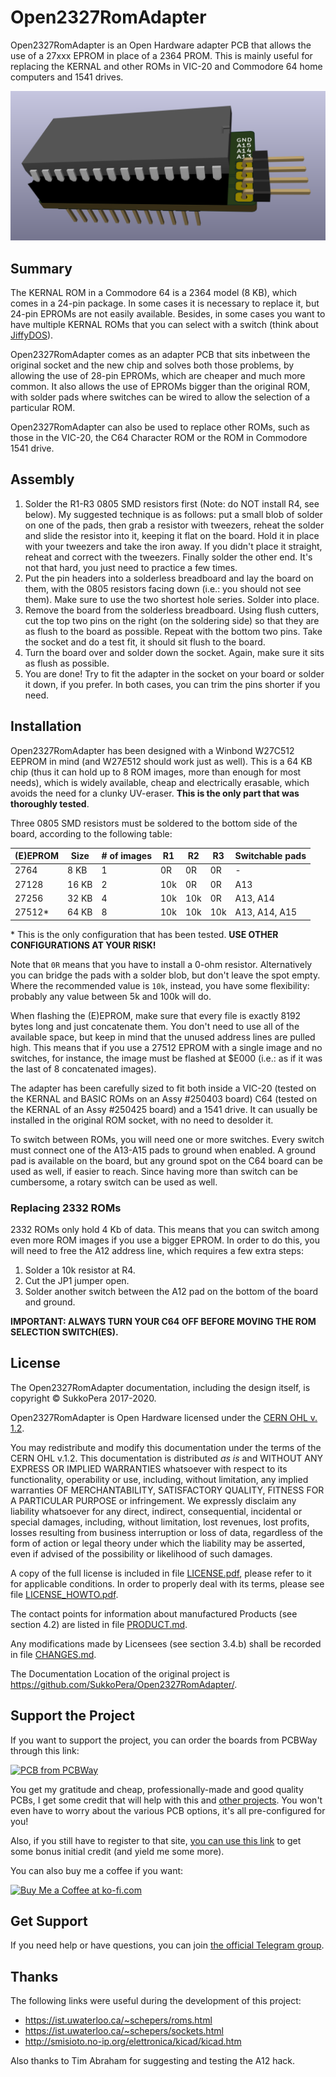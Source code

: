 # Open2327RomAdapter
Open2327RomAdapter is an Open Hardware adapter PCB that allows the use of a 27xxx EPROM in place of a 2364 PROM. This is mainly useful for replacing the KERNAL and other ROMs in VIC-20 and Commodore 64 home computers and 1541 drives.

![Board](https://raw.githubusercontent.com/SukkoPera/Open2327RomAdapter/master/doc/render-top.png)

## Summary
The KERNAL ROM in a Commodore 64 is a 2364 model (8 KB), which comes in a 24-pin package. In some cases it is necessary to replace it, but 24-pin EPROMs are not easily available. Besides, in some cases you want to have multiple KERNAL ROMs that you can select with a switch (think about [JiffyDOS](http://www.go4retro.com/products/jiffydos/)).

Open2327RomAdapter comes as an adapter PCB that sits inbetween the original socket and the new chip and solves both those problems, by allowing the use of 28-pin EPROMs, which are cheaper and much more common. It also allows the use of EPROMs bigger than the original ROM, with solder pads where switches can be wired to allow the selection of a particular ROM.

Open2327RomAdapter can also be used to replace other ROMs, such as those in the VIC-20, the C64 Character ROM or the ROM in Commodore 1541 drive.

## Assembly
1. Solder the R1-R3 0805 SMD resistors first (Note: do NOT install R4, see below). My suggested technique is as follows: put a small blob of solder on one of the pads, then grab a resistor with tweezers, reheat the solder and slide the resistor into it, keeping it flat on the board. Hold it in place with your tweezers and take the iron away. If you didn't place it straight, reheat and correct with the tweezers. Finally solder the other end. It's not that hard, you just need to practice a few times.
1. Put the pin headers into a solderless breadboard and lay the board on them, with the 0805 resistors facing down (i.e.: you should not see them). Make sure to use the two shortest hole series. Solder into place.
1. Remove the board from the solderless breadboard. Using flush cutters, cut the top two pins on the right (on the soldering side) so that they are as flush to the board as possible. Repeat with the bottom two pins. Take the socket and do a test fit, it should sit flush to the board.
1. Turn the board over and solder down the socket. Again, make sure it sits as flush as possible.
1. You are done! Try to fit the adapter in the socket on your board or solder it down, if you prefer. In both cases, you can trim the pins shorter if you need.

## Installation
Open2327RomAdapter has been designed with a Winbond W27C512 EEPROM in mind (and W27*E*512 should work just as well). This is a 64 KB chip (thus it can hold up to 8 ROM images, more than enough for most needs), which is widely available, cheap and electrically erasable, which avoids the need for a clunky UV-eraser. **This is the only part that was thoroughly tested**.

Three 0805 SMD resistors must be soldered to the bottom side of the board, according to the following table:

| (E)EPROM | Size  | # of images |  R1  |  R2  |  R3  | Switchable pads |
|----------|-------|-------------|------|------|------|-----------------|
| 2764     | 8 KB  | 1           | 0R   | 0R   | 0R   | -               |
| 27128    | 16 KB | 2           | 10k  | 0R   | 0R   | A13             |
| 27256    | 32 KB | 4           | 10k  | 10k  | 0R   | A13, A14        |
| 27512*   | 64 KB | 8           | 10k  | 10k  | 10k  | A13, A14, A15   |

\* This is the only configuration that has been tested. **USE OTHER CONFIGURATIONS AT YOUR RISK!**

Note that `0R` means that you have to install a 0-ohm resistor. Alternatively you can bridge the pads with a solder blob, but don't leave the spot empty. Where the recommended value is `10k`, instead, you have some flexibility: probably any value between 5k and 100k will do.

When flashing the (E)EPROM, make sure that every file is exactly 8192 bytes long and just concatenate them. You don't need to use all of the available space, but keep in mind that the unused address lines are pulled high. This means that if you use a 27512 EPROM with a single image and no switches, for instance, the image must be flashed at $E000 (i.e.: as if it was the last of 8 concatenated images).

The adapter has been carefully sized to fit both inside a VIC-20 (tested on the KERNAL and BASIC ROMs on an Assy #250403 board) C64 (tested on the KERNAL of an Assy #250425 board) and a 1541 drive. It can usually be installed in the original ROM socket, with no need to desolder it.

To switch between ROMs, you will need one or more switches. Every switch must connect one of the A13-A15 pads to ground when enabled. A ground pad is available on the board, but any ground spot on the C64 board can be used as well, if easier to reach. Since having more than switch can be cumbersome, a rotary switch can be used as well.

### Replacing 2332 ROMs
2332 ROMs only hold 4 Kb of data. This means that you can switch among even more ROM images if you use a bigger EPROM. In order to do this, you will need to free the A12 address line, which requires a few extra steps:
1. Solder a 10k resistor at R4.
1. Cut the JP1 jumper open.
1. Solder another switch between the A12 pad on the bottom of the board and ground.

**IMPORTANT: ALWAYS TURN YOUR C64 OFF BEFORE MOVING THE ROM SELECTION SWITCH(ES).**

## License
The Open2327RomAdapter documentation, including the design itself, is copyright &copy; SukkoPera 2017-2020.

Open2327RomAdapter is Open Hardware licensed under the [CERN OHL v. 1.2](http://ohwr.org/cernohl).

You may redistribute and modify this documentation under the terms of the CERN OHL v.1.2. This documentation is distributed *as is* and WITHOUT ANY EXPRESS OR IMPLIED WARRANTIES whatsoever with respect to its functionality, operability or use, including, without limitation, any implied warranties OF MERCHANTABILITY, SATISFACTORY QUALITY, FITNESS FOR A PARTICULAR PURPOSE or infringement. We expressly disclaim any liability whatsoever for any direct, indirect, consequential, incidental or special damages, including, without limitation, lost revenues, lost profits, losses resulting from business interruption or loss of data, regardless of the form of action or legal theory under which the liability may be asserted, even if advised of the possibility or likelihood of such damages.

A copy of the full license is included in file [LICENSE.pdf](LICENSE.pdf), please refer to it for applicable conditions. In order to properly deal with its terms, please see file [LICENSE_HOWTO.pdf](LICENSE_HOWTO.pdf).

The contact points for information about manufactured Products (see section 4.2) are listed in file [PRODUCT.md](PRODUCT.md).

Any modifications made by Licensees (see section 3.4.b) shall be recorded in file [CHANGES.md](CHANGES.md).

The Documentation Location of the original project is https://github.com/SukkoPera/Open2327RomAdapter/.

## Support the Project
If you want to support the project, you can order the boards from PCBWay through this link:

[![PCB from PCBWay](https://www.pcbway.com/project/img/images/frompcbway.png)](https://www.pcbway.com/project/shareproject/Open2327RomAdapter_V2.html)

You get my gratitude and cheap, professionally-made and good quality PCBs, I get some credit that will help with this and [other projects](https://www.pcbway.com/project/member/shareproject/?bmbid=41100). You won't even have to worry about the various PCB options, it's all pre-configured for you!

Also, if you still have to register to that site, [you can use this link](https://www.pcbway.com/setinvite.aspx?inviteid=41100) to get some bonus initial credit (and yield me some more).

You can also buy me a coffee if you want:

<a href='https://ko-fi.com/L3L0U18L' target='_blank'><img height='36' style='border:0px;height:36px;' src='https://az743702.vo.msecnd.net/cdn/kofi2.png?v=2' border='0' alt='Buy Me a Coffee at ko-fi.com' /></a>

## Get Support
If you need help or have questions, you can join [the official Telegram group](https://t.me/joinchat/HUHdWBC9J9JnYIrvTYfZmg).

## Thanks
The following links were useful during the development of this project:
- https://ist.uwaterloo.ca/~schepers/roms.html
- https://ist.uwaterloo.ca/~schepers/sockets.html
- http://smisioto.no-ip.org/elettronica/kicad/kicad.htm

Also thanks to Tim Abraham for suggesting and testing the A12 hack.
